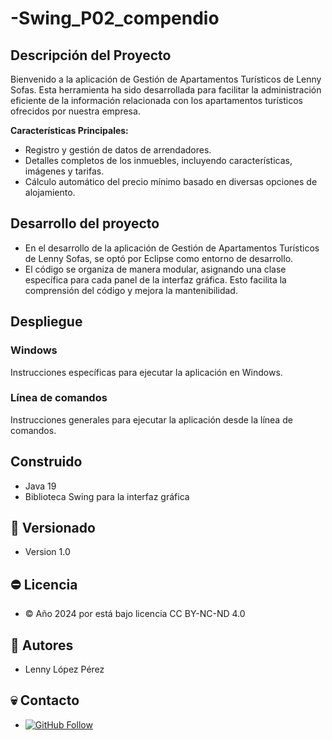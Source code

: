 # -Swing_P02_compendio

## Descripción del Proyecto

Bienvenido a la aplicación de Gestión de Apartamentos Turísticos de Lenny Sofas. Esta herramienta ha sido desarrollada para facilitar la administración eficiente de la información relacionada con los apartamentos turísticos ofrecidos por nuestra empresa.

**Características Principales:**
- Registro y gestión de datos de arrendadores.
- Detalles completos de los inmuebles, incluyendo características, imágenes y tarifas.
- Cálculo automático del precio mínimo basado en diversas opciones de alojamiento.

## Desarrollo del proyecto
- En el desarrollo de la aplicación de Gestión de Apartamentos Turísticos de Lenny Sofas, se optó por Eclipse como entorno de desarrollo.
- El código se organiza de manera modular, asignando una clase específica para cada panel de la interfaz gráfica. Esto facilita la comprensión del código y mejora la mantenibilidad.
  
## Despliegue

### Windows

Instrucciones específicas para ejecutar la aplicación en Windows.

### Línea de comandos

Instrucciones generales para ejecutar la aplicación desde la línea de comandos.

## Construido

- Java 19
- Biblioteca Swing para la interfaz gráfica

## 🦶 Versionado

- Version 1.0

## ⛔ Licencia

- © Año 2024 por está bajo licencia CC BY-NC-ND 4.0

## 🤴 Autores

- Lenny López Pérez

## 💀 Contacto

- [![GitHub Follow](https://img.shields.io/badge/Connect-polodepelea-blue.svg?logo=Github&longCache=true&style=social&label=Follow)](https://github.com/polodepelea)
